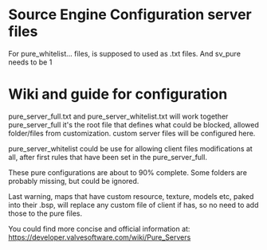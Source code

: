 # Source Engine Configuration server files

For pure_whitelist... files, is supposed to used as .txt files. And sv_pure needs to be 1

# Wiki and guide for configuration

pure_server_full.txt and pure_server_whitelist.txt will work together
pure_server_full it's the root file that defines what  could be blocked, allowed folder/files from customization.
custom server files will be configured here.

pure_server_whitelist could be use for allowing client files modifications at all, after first rules that have been set in the pure_server_full.

These pure configurations are about to 90% complete. Some folders are probably missing, but could be ignored.

Last warning, maps that have custom resource, texture, models etc, paked into their .bsp, will replace any custom file of client if has, so no need to add those to the pure files.

You could find more concise and official information at:
https://developer.valvesoftware.com/wiki/Pure_Servers
